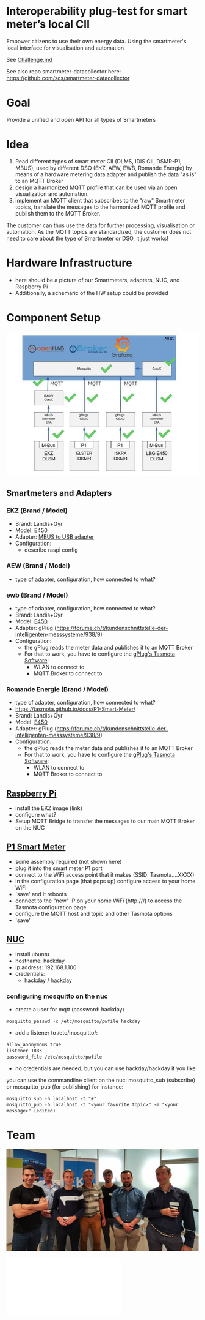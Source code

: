 # Interoperability plug-test for smart meter’s local CII
Empower citizens to use their own energy data. Using the smartmeter's local interface for visualisation and automation

See [Challenge.md](Challenge.md)

See also repo smartmeter-datacollector here:
https://github.com/scs/smartmeter-datacollector

# Goal
Provide a unified and open API for all types of Smartmeters

# Idea
1. Read different types of smart meter CII (DLMS, IDIS CII, DSMR-P1, MBUS), used by different DSO (EKZ, AEW, EWB, Romande Energie) by means of a hardware metering data adapter and publish the data "as is" to an MQTT Broker
2. design a harmonized MQTT profile that can be used via an open visualization and automation.
3. implement an MQTT client that subscribes to the "raw" Smartmeter topics, translate the messages to the harmonized MQTT profile and publish them to the MQTT Broker.

The customer can thus use the data for further processing, visualisation or automation. As the MQTT topics are standardized, the customer does not need to care about the type of Smartmeter or DSO, it just works!

# Hardware Infrastructure
* here should be a picture of our Smartmeters, adapters, NUC, and Raspberry Pi
* Additionally, a schemaric of the HW setup could be provided

# Component Setup

![Architecture](Architecture.jpeg "Architecture diagram")

## Smartmeters and Adapters
### EKZ (Brand / Model)
* Brand: Landis+Gyr
* Model: [E450](https://www.landisgyr.ch/product/landisgyr-e450/)
* Adapter: [MBUS to USB adapter](https://www.empro.ch/en/products/interfaces/zeta-usb-interfaces/m-bus-slave/)
* Configuration:
  * describe raspi config

### AEW (Brand / Model)
* type of adapter, configuration, how connected to what?

### ewb (Brand / Model)
* type of adapter, configuration, how connected to what?
* Brand: Landis+Gyr
* Model: [E450](https://www.landisgyr.ch/product/landisgyr-e450/)
* Adapter: gPlug (https://forume.ch/t/kundenschnittstelle-der-intelligenten-messsysteme/938/9)
* Configuration:
  * the gPlug reads the meter data and publishes it to an MQTT Broker
  * For that to work, you have to configure the [gPlug's Tasmota Software](https://tasmota.github.io/docs/P1-Smart-Meter/):
    * WLAN to connect to
    * MQTT Broker to connect to

### Romande Energie (Brand / Model)
* type of adapter, configuration, how connected to what?
* https://tasmota.github.io/docs/P1-Smart-Meter/
* Brand: Landis+Gyr
* Model: [E450](https://www.landisgyr.ch/product/landisgyr-e450/)
* Adapter: gPlug (https://forume.ch/t/kundenschnittstelle-der-intelligenten-messsysteme/938/9)
* Configuration:
  * the gPlug reads the meter data and publishes it to an MQTT Broker
  * For that to work, you have to configure the [gPlug's Tasmota Software](https://tasmota.github.io/docs/P1-Smart-Meter/):
    * WLAN to connect to
    * MQTT Broker to connect to

## [Raspberry Pi](https://www.raspberrypi.org/)
* install the EKZ image (link)
* configure what?
* Setup MQTT Bridge to transfer the messages to our main MQTT Broker on the NUC

## [P1 Smart Meter](https://tasmota.github.io/docs/P1-Smart-Meter/)
* some assembly required (not shown here)
* plug it into the smart meter P1 port
* connect to the WiFi access point that it makes (SSID: Tasmota....XXXX)
* in the configuration page (that pops up) configure access to your home WiFi
* 'save' and it reboots
* connect to the "new" IP on your home WiFi (http://<whatever>/) to access the Tasmota configuration page
* configure the MQTT host and topic and other Tasmota options
* 'save'

## [NUC](https://www.intel.com/content/www/us/en/products/details/nuc.html)
* install ubuntu
* hostname: hackday
* ip address: 192.168.1.100
* credentials:
  * hackday / hackday

### configuring mosquitto on the nuc
* create a user for mqtt (password: hackday)
```
mosquitto_passwd -c /etc/mosquitto/pwfile hackday
```
* add a listener to /etc/mosquitto/:
```
allow_anonymous true
listener 1883
password_file /etc/mosquitto/pwfile
```
* no credentials are needed, but you can use hackday/hackday if you like

you can use the commandline client on the nuc: mosquitto_sub (subscribe) or mosquitto_pub (for publishing)
for instance:
```
mosquitto_sub -h localhost -t "#"
mosquitto_pub -h localhost -t "<your favorite topic>" -m "<your message>" (edited) 
```

# Team
![Team](Team.jpg "Open Energy Data Hackday team")


![Report](018_interoperability-plug-test-for-smart-meter.pdf "Open Energy Data Hackday report")



